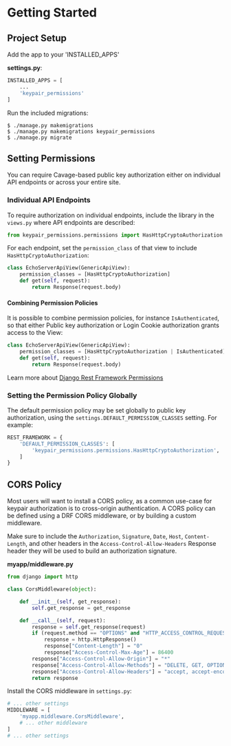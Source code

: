 # Getting Started

## Project Setup

Add the app to your 'INSTALLED_APPS'

**settings.py**:
```python
INSTALLED_APPS = [
	...
	'keypair_permissions'
]
```

Run the included migrations:

```
$ ./manage.py makemigrations
$ ./manage.py makemigrations keypair_permissions
$ ./manage.py migrate
```

## Setting Permissions

You can require Cavage-based public key authorization either on individual API endpoints or across your entire site.

### Individual API Endpoints

To require authorization on individual endpoints, include the library in the `views.py` where API endpoints are described:

```python
from keypair_permissions.permissions import HasHttpCryptoAuthorization
```

For each endpoint, set the `permission_class` of that view to include `HasHttpCryptoAuthorization`:

```python
class EchoServerApiView(GenericApiView):
    permission_classes = [HasHttpCryptoAuthorization]
    def get(self, request):
        return Response(request.body)
```


#### Combining Permission Policies

It is possible to combine permission policies, for instance `IsAuthenticated`, so that either Public key authorization or Login Cookie authorization grants access to the View:


```python
class EchoServerApiView(GenericApiView):
    permission_classes = [HasHttpCryptoAuthorization | IsAuthenticated]
    def get(self, request):
        return Response(request.body)
```

Learn more about [Django Rest Framework Permissions](https://www.django-rest-framework.org/api-guide/permissions/)

### Setting the Permission Policy Globally

The default permission policy may be set globally to public key authorization, using the `settings.DEFAULT_PERMISSION_CLASSES` setting. For example:

```python
REST_FRAMEWORK = {
    'DEFAULT_PERMISSION_CLASSES': [
        'keypair_permissions.permissions.HasHttpCryptoAuthorization',
    ]
}
```

## CORS Policy

Most users will want to install a CORS policy, as a common use-case for keypair authorization is to cross-origin authentication. A CORS policy can be defined using a DRF CORS middleware, or by building a custom middleware.

Make sure to include the `Authorization`, `Signature`, `Date`, `Host`, `Content-Length`, and other headers in the `Access-Control-Allow-Headers` Response header they will be used to build an authorization signature. 

**myapp/middleware.py**
```python
from django import http

class CorsMiddleware(object):

    def __init__(self, get_response):
        self.get_response = get_response

    def __call__(self, request):
        response = self.get_response(request)
        if (request.method == "OPTIONS" and "HTTP_ACCESS_CONTROL_REQUEST_METHOD" in request.META):
            response = http.HttpResponse()
            response["Content-Length"] = "0"
            response["Access-Control-Max-Age"] = 86400
        response["Access-Control-Allow-Origin"] = "*"
        response["Access-Control-Allow-Methods"] = "DELETE, GET, OPTIONS, PATCH, POST, PUT"
        response["Access-Control-Allow-Headers"] = "accept, accept-encoding, authorization, content-type, dnt, origin, user-agent, x-csrftoken, x-requested-with, authorization, signature, digest, content-length, date, host"
        return response
```

Install the CORS middleware in `settings.py`:
```python
# ... other settings
MIDDLEWARE = [
    'myapp.middleware.CorsMiddleware',
    # ... other middleware
]
# ... other settings
```
